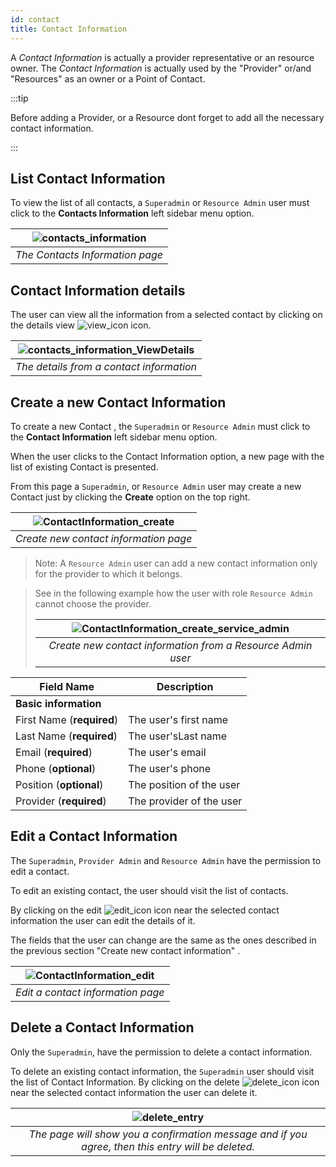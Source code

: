 ```yaml
---
id: contact
title: Contact Information
---
```


A *Contact Information* is actually a provider representative or an resource owner. The *Contact Information* is actually used by the  "Provider" or/and "Resources" as an owner or a Point of Contact.


:::tip

Before adding a Provider, or a Resource dont forget to add all the necessary contact information.

:::


## List Contact Information

To view the list of all contacts, a `Superadmin` or `Resource Admin` user must click to the **Contacts Information** left sidebar menu option.

| ![contacts_information](assets/contact_list.png) |
|:--------------------:|
| *The Contacts Information page* |


## Contact Information details

The user can view all the information from a selected contact by clicking on the details view ![view_icon](assets/icons_details.png) icon.

| ![contacts_information_ViewDetails](assets/contact_details.png) |
|:--------------------:|
| *The details from a contact information* |


## Create a new Contact Information

To create a new Contact , the `Superadmin` or `Resource Admin` must click to the **Contact Information** left sidebar menu option.

When the user clicks to the Contact Information option, a new page with the list of existing Contact  is presented.

From this page a `Superadmin`, or `Resource Admin` user may create a new Contact  just by clicking the **Create** option on the top right.

| ![ContactInformation_create](assets/contact_create.png) |
|:-------------------------------------:|
| *Create new contact information page* |


> Note: A `Resource Admin` user can add a new contact information only for the provider to which it belongs.

> See in the following example how the user with role `Resource Admin` cannot choose the provider.
>
> | ![ContactInformation_create_service_admin](assets/contact_create_from_service_admin.png) |
> |:----------------------------------:|
> | *Create new contact information from a Resource Admin user* |

| Field Name                  | Description               |
| --------------------------- | ------------------------- |
| **Basic information**       |                           |
| First Name (**required**)		|	The user's first name	    |
| Last Name (**required**)		|	The user'sLast name		    |
| Email (**required**)				|	The user's email 		     	|
| Phone (**optional**)				|	The user's phone      		|
| Position (**optional**)			|	The position of the user  |
| Provider (**required**)			|	The provider of the user  |


## Edit a Contact Information

The `Superadmin`, `Provider Admin` and `Resource Admin` have the permission to edit a contact.

To edit an existing contact, the user should visit the list of contacts.

By clicking on the edit ![edit_icon](assets/icons_edit.png) icon near the selected contact information the user can edit the details of it.

The fields that the user can change are the same as the ones described in the previous section "Create new contact information" .

| ![ContactInformation_edit](assets/contact_edit.png) |
|:-------------------------------------:|
| *Edit a contact information page* |


## Delete a Contact Information

Only the `Superadmin`, have the permission to delete a contact information.

To delete an existing contact information, the `Superadmin` user should visit the list of Contact Information. By clicking on the delete ![delete_icon](assets/icons_delete.png) icon near the selected contact information the user can delete it.

| ![delete_entry](assets/icons_confirm_delete.png) |
|:--------------------------:|
| *The page will show you a confirmation message and if you agree, then this entry will be deleted.* |
